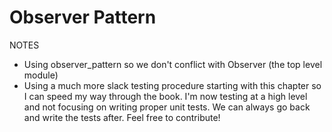 # Observer Pattern

NOTES
- Using observer_pattern so we don't conflict with Observer (the top level module)
- Using a much more slack testing procedure starting with this chapter so I can 
speed my way through the book. I'm now testing at a high level and not focusing 
on writing proper unit tests. We can always go back and write the tests after. 
Feel free to contribute!

